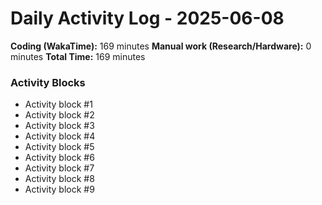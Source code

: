 # Daily Activity Log - 2025-06-08

**Coding (WakaTime):** 169 minutes
**Manual work (Research/Hardware):** 0 minutes
**Total Time:** 169 minutes

### Activity Blocks
- Activity block #1
- Activity block #2
- Activity block #3
- Activity block #4
- Activity block #5
- Activity block #6
- Activity block #7
- Activity block #8
- Activity block #9
